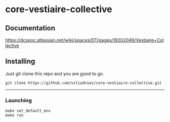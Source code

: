 # core-vestiaire-collective

## Documentation

  https://dcspoc.atlassian.net/wiki/spaces/DT/pages/19202049/Vestiaire+Collective

## Installing

Just git clone this repo and you are good to go.

    git clone https://github.com/ssliadniev/core-vestiaire-collective.git

-----

### Launching
    
    make set_default_env
    make run

